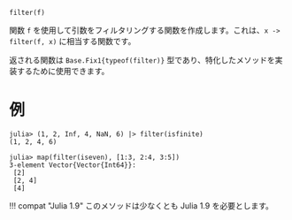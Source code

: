 ```
filter(f)
```

関数 `f` を使用して引数をフィルタリングする関数を作成します。これは、`x -> filter(f, x)` に相当する関数です。

返される関数は `Base.Fix1{typeof(filter)}` 型であり、特化したメソッドを実装するために使用できます。

# 例

```jldoctest
julia> (1, 2, Inf, 4, NaN, 6) |> filter(isfinite)
(1, 2, 4, 6)

julia> map(filter(iseven), [1:3, 2:4, 3:5])
3-element Vector{Vector{Int64}}:
 [2]
 [2, 4]
 [4]
```

!!! compat "Julia 1.9"
    このメソッドは少なくとも Julia 1.9 を必要とします。

